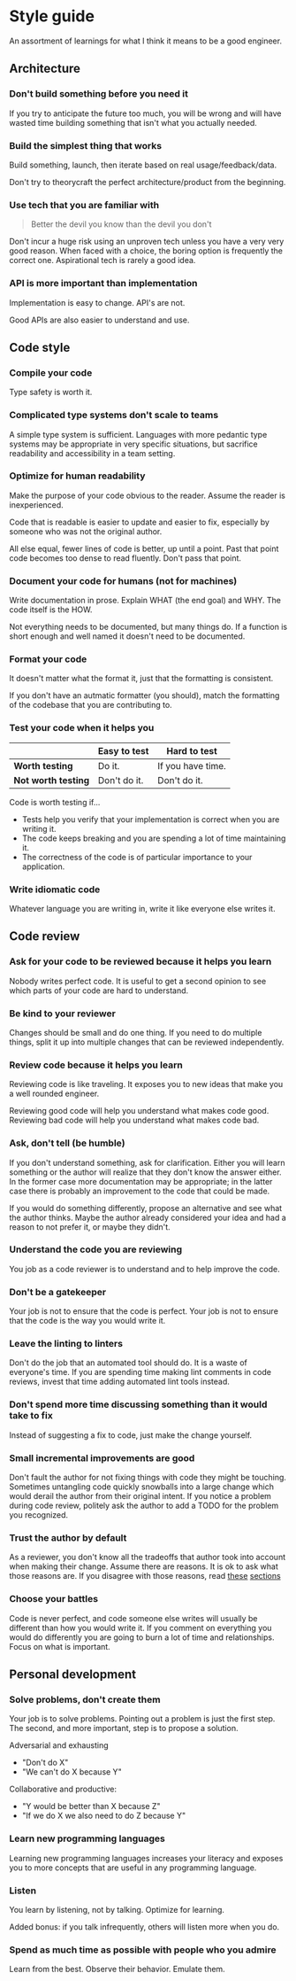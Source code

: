 # Style guide

An assortment of learnings for what I think it means to be a good engineer.

## Architecture

### Don't build something before you need it

If you try to anticipate the future too much, you will be wrong and will have wasted time building something that isn't what you actually needed.

### Build the simplest thing that works

Build something, launch, then iterate based on real usage/feedback/data.

Don't try to theorycraft the perfect architecture/product from the beginning.

### Use tech that you are familiar with

> Better the devil you know than the devil you don't

Don't incur a huge risk using an unproven tech unless you have a very very good reason. When faced with a choice, the boring option is frequently the correct one. Aspirational tech is rarely a good idea.

### API is more important than implementation

Implementation is easy to change. API's are not.

Good APIs are also easier to understand and use.

## Code style

### Compile your code

Type safety is worth it.

### Complicated type systems don't scale to teams

A simple type system is sufficient. Languages with more pedantic type systems may be appropriate in very specific situations, but sacrifice readability and accessibility in a team setting.

### Optimize for human readability

Make the purpose of your code obvious to the reader. Assume the reader is inexperienced.

Code that is readable is easier to update and easier to fix, especially by someone who was not the original author.

All else equal, fewer lines of code is better, up until a point. Past that point code becomes too dense to read fluently. Don't pass that point.

### Document your code for humans (not for machines)

Write documentation in prose. Explain WHAT (the end goal) and WHY. The code itself is the HOW.

Not everything needs to be documented, but many things do. If a function is short enough and well named it doesn't need to be documented.

### Format your code

It doesn't matter what the format it, just that the formatting is consistent.

If you don't have an autmatic formatter (you should), match the formatting of the codebase that you are contributing to.

### Test your code when it helps you

|  | Easy to test | Hard to test |
|--|--------------|--------------|
| **Worth testing** | Do it. | If you have time. |
| **Not worth testing** | Don't do it. | Don't do it. |

Code is worth testing if...
- Tests help you verify that your implementation is correct when you are writing it.
- The code keeps breaking and you are spending a lot of time maintaining it.
- The correctness of the code is of particular importance to your application.

### Write idiomatic code

Whatever language you are writing in, write it like everyone else writes it.

## Code review

### Ask for your code to be reviewed because it helps you learn

Nobody writes perfect code. It is useful to get a second opinion to see which parts of your code are hard to understand.

### Be kind to your reviewer

Changes should be small and do one thing. If you need to do multiple things, split it up into multiple changes that can be reviewed independently.

### Review code because it helps you learn

Reviewing code is like traveling. It exposes you to new ideas that make you a well rounded engineer.

Reviewing good code will help you understand what makes code good.
Reviewing bad code will help you understand what makes code bad.

### Ask, don't tell (be humble)

If you don't understand something, ask for clarification. Either you will learn something or the author will realize that they don't know the answer either. In the former case more documentation may be appropriate; in the latter case there is probably an improvement to the code that could be made.

If you would do something differently, propose an alternative and see what the author thinks. Maybe the author already considered your idea and had a reason to not prefer it, or maybe they didn't.

### Understand the code you are reviewing

You job as a code reviewer is to understand and to help improve the code.

### Don't be a gatekeeper

Your job is not to ensure that the code is perfect.
Your job is not to ensure that the code is the way you would write it.

### Leave the linting to linters

Don't do the job that an automated tool should do. It is a waste of everyone's time. If you are spending time making lint comments in code reviews, invest that time adding automated lint tools instead.

### Don't spend more time discussing something than it would take to fix

Instead of suggesting a fix to code, just make the change yourself.

### Small incremental improvements are good

Don't fault the author for not fixing things with code they might be touching. Sometimes untangling code quickly snowballs into a large change which would derail the author from their original intent. If you notice a problem during code review, politely ask the author to add a TODO for the problem you recognized.

### Trust the author by default

As a reviewer, you don't know all the tradeoffs that author took into account when making their change. Assume there are reasons. It is ok to ask what those reasons are. If you disagree with those reasons, read [these](#Choose-your-battles) [sections](Don't-spend-more-time-discussing-something-than-it-would-take-to-fix) 

### Choose your battles

Code is never perfect, and code someone else writes will usually be different than how you would write it. If you comment on everything you would do differently you are going to burn a lot of time and relationships. Focus on what is important.

## Personal development

### Solve problems, don't create them

Your job is to solve problems. Pointing out a problem is just the first step. The second, and more important, step is to propose a solution.

Adversarial and exhausting
- "Don't do X"
- "We can't do X because Y"

Collaborative and productive:
- "Y would be better than X because Z"
- "If we do X we also need to do Z because Y"

### Learn new programming languages

Learning new programming languages increases your literacy and exposes you to more concepts that are useful in any programming language.

### Listen

You learn by listening, not by talking. Optimize for learning. 

Added bonus: if you talk infrequently, others will listen more when you do.

### Spend as much time as possible with people who you admire

Learn from the best. Observe their behavior. Emulate them.
